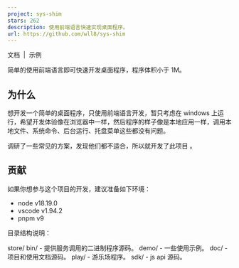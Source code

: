```yaml
---
project: sys-shim
stars: 262
description: 使用前端语言快速实现桌面程序。
url: https://github.com/wll8/sys-shim
---
```


文档  |  示例

  

简单的使用前端语言即可快速开发桌面程序，程序体积小于 1M。

为什么
---

想开发一个简单的桌面程序，只使用前端语言开发，暂只考虑在 windows 上运行，希望开发体验像在浏览器中一样，然后程序的样子像是本地应用一样，调用本地文件、系统命令、后台运行、托盘菜单这些都没有问题。

调研了一些常见的方案，发现他们都不适合，所以就开发了此项目 。

贡献
--

如果你想参与这个项目的开发，建议准备如下环境：

-   node v18.19.0
-   vscode v1.94.2
-   pnpm v9

目录结构说明：

store/
  bin/ - 提供服务调用的二进制程序源码。
  demo/ - 一些使用示例。
  doc/ - 项目和使用文档源码。
  play/ - 游乐场程序。
  sdk/ - js api 源码。
